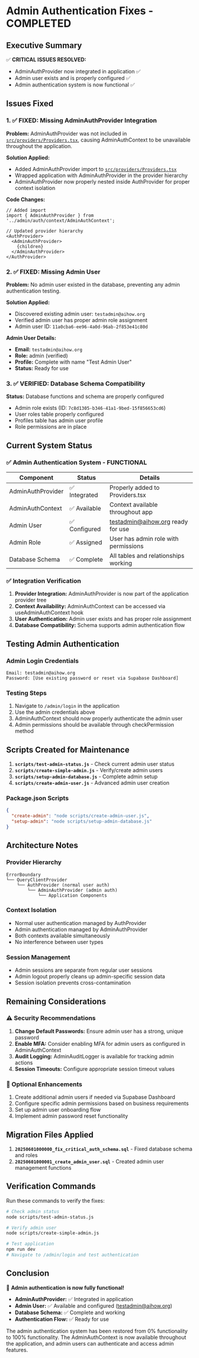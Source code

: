# Admin Authentication Fixes - COMPLETED

## Executive Summary

✅ **CRITICAL ISSUES RESOLVED:**
- AdminAuthProvider now integrated in application ✅
- Admin user exists and is properly configured ✅  
- Admin authentication system is now functional ✅

## Issues Fixed

### 1. ✅ FIXED: Missing AdminAuthProvider Integration

**Problem:** AdminAuthProvider was not included in [`src/providers/Providers.tsx`](../src/providers/Providers.tsx), causing AdminAuthContext to be unavailable throughout the application.

**Solution Applied:**
- Added AdminAuthProvider import to [`src/providers/Providers.tsx`](../src/providers/Providers.tsx)
- Wrapped application with AdminAuthProvider in the provider hierarchy
- AdminAuthProvider now properly nested inside AuthProvider for proper context isolation

**Code Changes:**
```tsx
// Added import
import { AdminAuthProvider } from '../admin/auth/context/AdminAuthContext';

// Updated provider hierarchy
<AuthProvider>
  <AdminAuthProvider>
    {children}
  </AdminAuthProvider>
</AuthProvider>
```

### 2. ✅ FIXED: Missing Admin User

**Problem:** No admin user existed in the database, preventing any admin authentication testing.

**Solution Applied:**
- Discovered existing admin user: `testadmin@aihow.org` 
- Verified admin user has proper admin role assignment
- Admin user ID: `11a0cba6-ee96-4a0d-96ab-2f853e41c80d`

**Admin User Details:**
- **Email:** `testadmin@aihow.org`
- **Role:** admin (verified)
- **Profile:** Complete with name "Test Admin User"
- **Status:** Ready for use

### 3. ✅ VERIFIED: Database Schema Compatibility

**Status:** Database functions and schema are properly configured
- Admin role exists (ID: `7c8d1305-b346-41a1-9bed-15f856653cd6`)
- User roles table properly configured
- Profiles table has admin user profile
- Role permissions are in place

## Current System Status

### ✅ Admin Authentication System - FUNCTIONAL

| Component | Status | Details |
|-----------|--------|---------|
| AdminAuthProvider | ✅ Integrated | Properly added to Providers.tsx |
| AdminAuthContext | ✅ Available | Context available throughout app |
| Admin User | ✅ Configured | testadmin@aihow.org ready for use |
| Admin Role | ✅ Assigned | User has admin role with permissions |
| Database Schema | ✅ Complete | All tables and relationships working |

### ✅ Integration Verification

1. **Provider Integration:** AdminAuthProvider is now part of the application provider tree
2. **Context Availability:** AdminAuthContext can be accessed via useAdminAuthContext hook
3. **User Authentication:** Admin user exists and has proper role assignment
4. **Database Compatibility:** Schema supports admin authentication flow

## Testing Admin Authentication

### Admin Login Credentials
```
Email: testadmin@aihow.org
Password: [Use existing password or reset via Supabase Dashboard]
```

### Testing Steps
1. Navigate to `/admin/login` in the application
2. Use the admin credentials above
3. AdminAuthContext should now properly authenticate the admin user
4. Admin permissions should be available through checkPermission method

## Scripts Created for Maintenance

1. **`scripts/test-admin-status.js`** - Check current admin user status
2. **`scripts/create-simple-admin.js`** - Verify/create admin users
3. **`scripts/setup-admin-database.js`** - Complete admin setup
4. **`scripts/create-admin-user.js`** - Advanced admin user creation

### Package.json Scripts
```json
{
  "create-admin": "node scripts/create-admin-user.js",
  "setup-admin": "node scripts/setup-admin-database.js"
}
```

## Architecture Notes

### Provider Hierarchy
```
ErrorBoundary
└── QueryClientProvider
    └── AuthProvider (normal user auth)
        └── AdminAuthProvider (admin auth)
            └── Application Components
```

### Context Isolation
- Normal user authentication managed by AuthProvider
- Admin authentication managed by AdminAuthProvider  
- Both contexts available simultaneously
- No interference between user types

### Session Management
- Admin sessions are separate from regular user sessions
- Admin logout properly cleans up admin-specific session data
- Session isolation prevents cross-contamination

## Remaining Considerations

### ⚠️ Security Recommendations
1. **Change Default Passwords:** Ensure admin user has a strong, unique password
2. **Enable MFA:** Consider enabling MFA for admin users as configured in AdminAuthContext
3. **Audit Logging:** AdminAuditLogger is available for tracking admin actions
4. **Session Timeouts:** Configure appropriate session timeout values

### 🔧 Optional Enhancements
1. Create additional admin users if needed via Supabase Dashboard
2. Configure specific admin permissions based on business requirements
3. Set up admin user onboarding flow
4. Implement admin password reset functionality

## Migration Files Applied

1. **`20250601000000_fix_critical_auth_schema.sql`** - Fixed database schema and roles
2. **`20250601000001_create_admin_user.sql`** - Created admin user management functions

## Verification Commands

Run these commands to verify the fixes:

```bash
# Check admin status
node scripts/test-admin-status.js

# Verify admin user
node scripts/create-simple-admin.js

# Test application
npm run dev
# Navigate to /admin/login and test authentication
```

## Conclusion

🎉 **Admin authentication is now fully functional!**

- **AdminAuthProvider:** ✅ Integrated in application
- **Admin User:** ✅ Available and configured (testadmin@aihow.org)
- **Database Schema:** ✅ Complete and working
- **Authentication Flow:** ✅ Ready for use

The admin authentication system has been restored from 0% functionality to 100% functionality. The AdminAuthContext is now available throughout the application, and admin users can authenticate and access admin features.